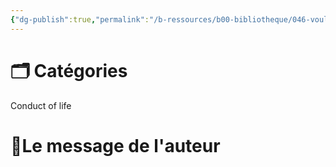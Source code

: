 ```yaml
---
{"dg-publish":true,"permalink":"/b-ressources/b00-bibliotheque/046-vouloir-c-est-pouvoir-raymond-hull/","title":"Vouloir c'est pouvoir","tags":["📓Book"],"noteIcon":""}
---
```



# 🗂 Catégories 
Conduct of life

# 📍Le message de l'auteur